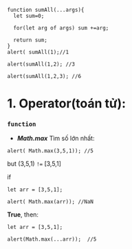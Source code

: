 
```
function sumAll(...args){
  let sum=0;
  
  for(let arg of args) sum +=arg;
  
  return sum;
}
alert( sumAll(1);//1

alert(sumAll(1,2); //3

alert(sumAll(1,2,3); //6
```

# 1. Operator(toán tử):

### `function`

- ***Math.max*** Tìm số lớn nhất: 

```
alert( Math.max(3,5,1)); //5
```

but (3,5,1) `!=` [3,5,1]

if 

```
let arr = [3,5,1];

alert( Math.max(arr)); //NaN
```

**True**, then: 

```
let arr = [3,5,1];

alert(Math.max(...arr));  //5
```

